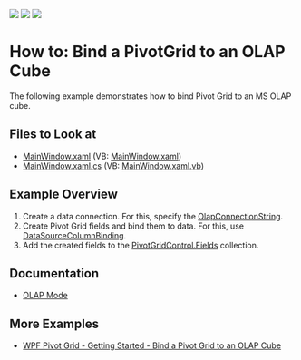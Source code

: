 <!-- default badges list -->
![](https://img.shields.io/endpoint?url=https://codecentral.devexpress.com/api/v1/VersionRange/128578393/13.1.4%2B)
[![](https://img.shields.io/badge/Open_in_DevExpress_Support_Center-FF7200?style=flat-square&logo=DevExpress&logoColor=white)](https://supportcenter.devexpress.com/ticket/details/E2048)
[![](https://img.shields.io/badge/📖_How_to_use_DevExpress_Examples-e9f6fc?style=flat-square)](https://docs.devexpress.com/GeneralInformation/403183)
<!-- default badges end -->

# How to: Bind a PivotGrid to an OLAP Cube

The following example demonstrates how to bind Pivot Grid to an MS OLAP cube.

<!-- default file list -->
## Files to Look at

* [MainWindow.xaml](./CS/HowToBindOLAP/MainWindow.xaml) (VB: [MainWindow.xaml](./VB/HowToBindOLAP/MainWindow.xaml))
* [MainWindow.xaml.cs](./CS/HowToBindOLAP/MainWindow.xaml.cs) (VB: [MainWindow.xaml.vb](./VB/HowToBindOLAP/MainWindow.xaml.vb))
<!-- default file list end -->
## Example Overview

1. Create a data connection. For this, specify the [OlapConnectionString](https://docs.devexpress.com/WPF/DevExpress.Xpf.PivotGrid.PivotGridControl.OlapConnectionString).
2. Create Pivot Grid fields and bind them to data. For this, use [DataSourceColumnBinding](https://docs.devexpress.com/WPF/DevExpress.Xpf.PivotGrid.DataSourceColumnBinding).
3. Add the created fields to the [PivotGridControl.Fields](https://docs.devexpress.com/WPF/DevExpress.Xpf.PivotGrid.PivotGridControl.Fields) collection. 

## Documentation

- [OLAP Mode](https://docs.devexpress.com/CoreLibraries/403809/devexpress-pivot-grid-core-library/pivot-grid-modes/olap-mode)
## More Examples 

- [WPF Pivot Grid - Getting Started - Bind a Pivot Grid to an OLAP Cube](https://github.com/DevExpress-Examples/wpf-pivot-grid-getting-started-bind-a-pivot-grid-to-an-olap-cube-runtime-sample-t540936)




